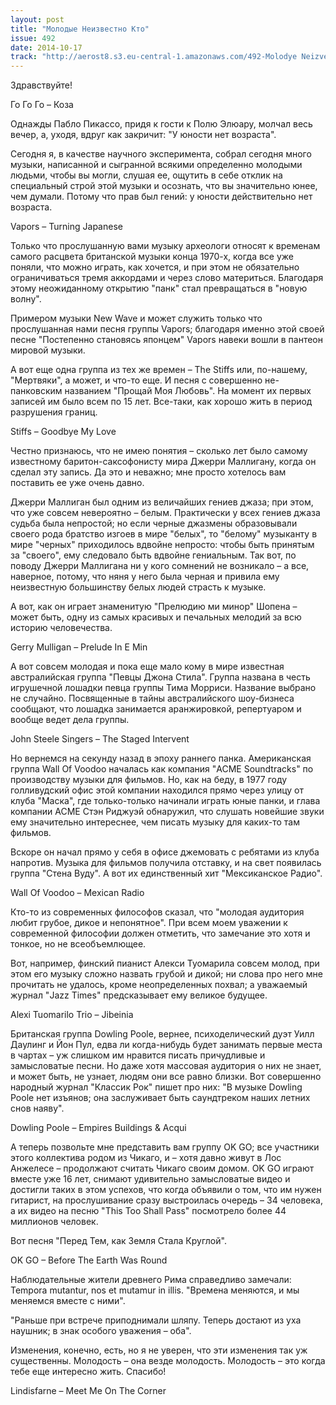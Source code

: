 ```yaml
---
layout: post
title: "Молодые Неизвестно Кто"
issue: 492
date: 2014-10-17
track: "http://aerost8.s3.eu-central-1.amazonaws.com/492-Molodye Neizvestno Kto.mp3"
---
```


Здравствуйте!

Го Го Го – Коза

Однажды Пабло Пикассо, придя к гости к Полю Элюару, молчал весь вечер, а, уходя, вдруг как закричит: "У юности нет возраста".

Сегодня я, в качестве научного эксперимента, собрал сегодня много музыки, написанной и сыгранной всякими определенно молодыми людьми, чтобы вы могли, слушая ее, ощутить в себе отклик на специальный строй этой музыки и осознать, что вы значительно юнее, чем думали. Потому что прав был гений: у юности действительно нет возраста.

Vapors – Turning Japanese

Только что прослушанную вами музыку археологи относят к временам самого расцвета британской музыки конца 1970-х, когда все уже поняли, что можно играть, как хочется, и при этом не обязательно ограничиваться тремя аккордами и через слово материться. Благодаря этому неожиданному открытию "панк" стал превращаться в "новую волну".

Примером музыки New Wave и может служить только что прослушанная нами песня группы Vapors; благодаря именно этой своей песне "Постепенно становясь японцем" Vapors навеки вошли в пантеон мировой музыки.

А вот еще одна группа из тех же времен – The Stiffs или, по-нашему, "Мертвяки", а может, и что-то еще. И песня с совершенно не-панковским названием "Прощай Моя Любовь". На момент их первых записей им было всем по 15 лет. Все-таки, как хорошо жить в период разрушения границ.

Stiffs – Goodbye My Love

Честно признаюсь, что не имею понятия – сколько лет было самому известному баритон-саксофонисту мира Джерри Маллигану, когда он сделал эту запись. Да это и неважно; мне просто хотелось вам поставить ее уже очень давно.

Джерри Маллиган был одним из величайших гениев джаза; при этом, что уже совсем невероятно – белым. Практически у всех гениев джаза судьба была непростой; но если черные джазмены образовывали своего рода братство изгоев в мире "белых", то "белому" музыканту в мире "черных" приходилось вдвойне непросто: чтобы быть принятым за "своего", ему следовало быть вдвойне гениальным. Так вот, по поводу Джерри Маллигана ни у кого сомнений не возникало – а все, наверное, потому, что няня у него была черная и привила ему неизвестную большинству белых людей страсть к музыке.

А вот, как он играет знаменитую "Прелюдию ми минор" Шопена – может быть, одну из самых красивых и печальных мелодий за всю историю человечества.

Gerry Mulligan – Prelude In E Min

А вот совсем молодая и пока еще мало кому в мире известная австралийская группа "Певцы Джона Стила". Группа названа в честь игрушечной лошадки певца группы Тима Морриси. Название выбрано не случайно. Посвященные в тайны австралийского шоу-бизнеса сообщают, что лошадка занимается аранжировкой, репертуаром и вообще ведет дела группы.

John Steele Singers – The Staged Intervent

Но вернемся на секунду назад в эпоху раннего панка. Американская группа Wall Of Voodoo началась как компания "ACME Soundtracks" по производству музыки для фильмов. Но, как на беду, в 1977 году голливудский офис этой компании находился прямо через улицу от клуба "Маска", где только-только начинали играть юные панки, и глава компании ACME Стэн Риджуэй обнаружил, что слушать новейшие звуки ему значительно интереснее, чем писать музыку для каких-то там фильмов.

Вскоре он начал прямо у себя в офисе джемовать с ребятами из клуба напротив. Музыка для фильмов получила отставку, и на свет появилась группа "Стена Вуду". А вот их единственный хит "Мексиканское Радио".

Wall Of Voodoo – Mexican Radio

Кто-то из современных философов сказал, что "молодая аудитория любит грубое, дикое и непонятное". При всем моем уважении к современной философии должен отметить, что замечание это хотя и тонкое, но не всеобъемлющее.

Вот, например, финский пианист Алекси Туомарила совсем молод, при этом его музыку сложно назвать грубой и дикой; ни слова про него мне прочитать не удалось, кроме неопределенных похвал; а уважаемый журнал "Jazz Times" предсказывает ему великое будущее.

Alexi Tuomarilo Trio – Jibeinia

Британская группа Dowling Poole, вернее, психоделический дуэт Уилл Даулинг и Йон Пул, едва ли когда-нибудь будет занимать первые места в чартах – уж слишком им нравится писать причудливые и замысловатые песни. Но даже хотя массовая аудитория о них не знает, и может быть, не узнает, людям они все равно близки. Вот совершенно народный журнал "Классик Рок" пишет про них: "В музыке Dowling Poole нет изъянов; она заслуживает быть саундтреком наших летних снов наяву".

Dowling Poole – Empires Buildings & Acqui

А теперь позвольте мне представить вам группу OK GO; все участники этого коллектива родом из Чикаго, и – хотя давно живут в Лос Анжелесе – продолжают считать Чикаго своим домом. OK GO играют вместе уже 16 лет, снимают удивительно замысловатые видео и достигли таких в этом успехов, что когда объявили о том, что им нужен гитарист, на прослушивание сразу выстроилась очередь – 34 человека, а их видео на песню "This Too Shall Pass" посмотрело более 44 миллионов человек.

Вот песня "Перед Тем, как Земля Стала Круглой".

OK GO – Before The Earth Was Round

Наблюдательные жители древнего Рима справедливо замечали: Tempora mutantur, nos et mutamur in illis. "Времена меняются, и мы меняемся вместе с ними".

"Раньше при встрече приподнимали шляпу. Теперь достают из уха наушник; в знак особого уважения – оба".

Изменения, конечно, есть, но я не уверен, что эти изменения так уж существенны. Молодость – она везде молодость. Молодость – это когда тебе еще интересно жить. Спасибо!

Lindisfarne – Meet Me On The Corner
